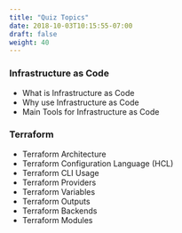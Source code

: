 ```yaml
---
title: "Quiz Topics"
date: 2018-10-03T10:15:55-07:00
draft: false
weight: 40
---
```


### Infrastructure as Code
- What is Infrastructure as Code
- Why use Infrastructure as Code
- Main Tools for Infrastructure as Code

### Terraform
- Terraform Architecture
- Terraform Configuration Language (HCL)
- Terraform CLI Usage
- Terraform Providers
- Terraform Variables
- Terraform Outputs
- Terraform Backends
- Terraform Modules
